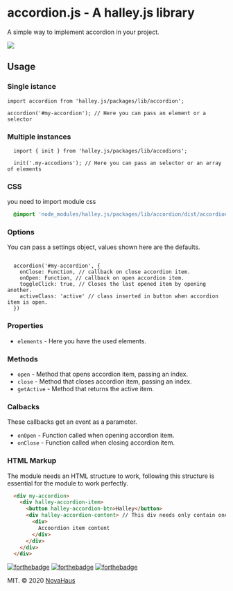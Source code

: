 # accordion.js - A halley.js library

A simple way to implement accordion in your project.

![](https://i.imgur.com/LXIDyHZ.gif)

## Usage
### Single istance

```ES6
import accordion from 'halley.js/packages/lib/accordion';

accordion('#my-accordion'); // Here you can pass an element or a selector
```

### Multiple instances
```ES6
  import { init } from 'halley.js/packages/lib/accodions';

  init('.my-accodions'); // Here you can pass an selector or an array of elements
```

### CSS
you need to import module css
```SCSS
  @import 'node_modules/halley.js/packages/lib/accordion/dist/accordion.css';
```

### Options
You can pass a settings object, values ​​shown here are the defaults.

```ES6

  accordion('#my-accordion', {
    onClose: Function, // callback on close accordion item.
    onOpen: Function, // callback on open accordion item.
    toggleClick: true, // Closes the last opened item by opening another.
    activeClass: 'active' // class inserted in button when accordion item is open.
  })
```

### Properties
  - `elements` - Here you have the used elements.


### Methods
  - `open` - Method that opens accordion item, passing an index.
  - `close` - Method that closes accordion item, passing an index.
  - `getActive` - Method that returns the active item.


### Calbacks
These callbacks get an event as a parameter.

- `onOpen` - Function called when opening accordion item.
- `onClose` - Function called when closing accordion item.

### HTML Markup
The module needs an HTML structure to work, following this structure is essential for the module to work perfectly.

```html
  <div my-accordion>
    <div halley-accordion-item>
      <button halley-accordion-btn>Halley</button>
      <div halley-accordion-content> // This div needs only contain one child element
        <div>
          Accoordion item content
        </div>
      </div>
    </div>
  </div>
```


[![forthebadge](https://forthebadge.com/images/badges/built-with-love.svg)](https://forthebadge.com)
[![forthebadge](https://forthebadge.com/images/badges/built-by-developers.svg)](https://forthebadge.com)
[![forthebadge](https://forthebadge.com/images/badges/made-with-javascript.svg)](https://forthebadge.com)

MIT. © 2020 [NovaHaus](https://www.novahaus.com.br)
